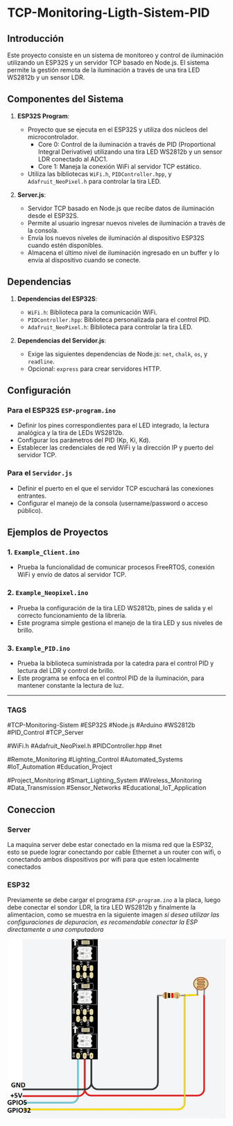 
# TCP-Monitoring-Ligth-Sistem-PID

## Introducción
Este proyecto consiste en un sistema de monitoreo y control de iluminación utilizando un ESP32S y un servidor TCP basado en Node.js. El sistema permite la gestión remota de la iluminación a través de una tira LED WS2812b y un sensor LDR.

## Componentes del Sistema

1. **ESP32S Program**:
   - Proyecto que se ejecuta en el ESP32S y utiliza dos núcleos del microcontrolador.
     - Core 0: Control de la iluminación a través de PID (Proportional Integral Derivative) utilizando una tira LED WS2812b y un sensor LDR conectado al ADC1.
     - Core 1: Maneja la conexión WiFi al servidor TCP estático.
   - Utiliza las bibliotecas `WiFi.h`, `PIDController.hpp`, y `Adafruit_NeoPixel.h` para controlar la tira LED.

2. **Server.js**:
   - Servidor TCP basado en Node.js que recibe datos de iluminación desde el ESP32S.
   - Permite al usuario ingresar nuevos niveles de iluminación a través de la consola.
   - Envía los nuevos niveles de iluminación al dispositivo ESP32S cuando estén disponibles.
   - Almacena el último nivel de iluminación ingresado en un buffer y lo envía al dispositivo cuando se conecte.

## Dependencias

1. **Dependencias del ESP32S**:
   - `WiFi.h`: Biblioteca para la comunicación WiFi.
   - `PIDController.hpp`: Biblioteca personalizada para el control PID.
   - `Adafruit_NeoPixel.h`: Biblioteca para controlar la tira LED.

2. **Dependencias del Servidor.js**:
   - Exige las siguientes dependencias de Node.js: `net`, `chalk`, `os`, y `readline`.
   - Opcional: `express` para crear servidores HTTP.

## Configuración

### Para el ESP32S **`ESP-program.ino`**
- Definir los pines correspondientes para el LED integrado, la lectura analógica y la tira de LEDs WS2812b.
- Configurar los parámetros del PID (Kp, Ki, Kd).
- Establecer las credenciales de red WiFi y la dirección IP y puerto del servidor TCP.

### Para el **`Servidor.js`**
- Definir el puerto en el que el servidor TCP escuchará las conexiones entrantes.
- Configurar el manejo de la consola (username/password o acceso público).

## Ejemplos de Proyectos

### 1. **`Example_Client.ino`**
   - Prueba la funcionalidad de comunicar procesos FreeRTOS, conexión WiFi y envío de datos al servidor TCP.

### 2. **`Example_Neopixel.ino`**
 - Prueba la configuración de la tira LED WS2812b, pines de salida y el correcto funcionamiento de la librería.
 - Este programa simple gestiona el manejo de la tira LED y sus niveles de brillo.

### 3. **`Example_PID.ino`**
   - Prueba la biblioteca suministrada por la catedra para el control PID y lectura del LDR y control de brillo.
   - Este programa se enfoca en el control PID de la iluminación, para mantener constante la lectura de luz.
___

### TAGS

#TCP-Monitoring-Sistem #ESP32S #Node.js #Arduino #WS2812b #PID_Control #TCP_Server

#WiFi.h #Adafruit_NeoPixel.h #PIDController.hpp #net

#Remote_Monitoring #Lighting_Control #Automated_Systems #IoT_Automation #Education_Project

#Project_Monitoring #Smart_Lighting_System #Wireless_Monitoring #Data_Transmission
#Sensor_Networks #Educational_IoT_Application

## Coneccion

### Server
La maquina server debe estar conectado en la misma red que la ESP32, esto se puede lograr conectando por cable Ethernet a un router con wifi, o conectando ambos dispositivos por wifi para que esten localmente conectados

### ESP32
Previamente se debe cargar el programa *`ESP-program.ino`* a la placa, luego debe conectar el sondor LDR, la tira LED WS2812b y finalmente la alimentacion, como se muestra en la siguiente imagen 
*si desea utilizar las configuraciones de depuracion, es recomendable conectar la ESP directamente a una computadora*

![Conexión ESP32S-Led-Ldr](/IMG/Esquema%20de%20Coneccion%20ESP32S-LED-LDR.jpg)